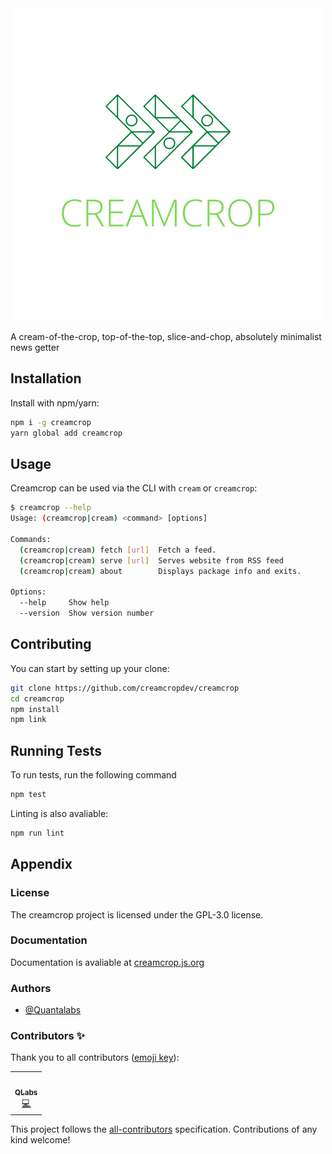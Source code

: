 <div align='center'>
<img src="./assets/logo.png">
</div>


A cream-of-the-crop, top-of-the-top, slice-and-chop, absolutely minimalist news getter
## Installation

Install with npm/yarn:
```bash
npm i -g creamcrop
yarn global add creamcrop
```
## Usage

Creamcrop can be used via the CLI with `cream` or `creamcrop`:
```bash
$ creamcrop --help
Usage: (creamcrop|cream) <command> [options]

Commands:
  (creamcrop|cream) fetch [url]  Fetch a feed.
  (creamcrop|cream) serve [url]  Serves website from RSS feed
  (creamcrop|cream) about        Displays package info and exits.

Options:
  --help     Show help                                                 [boolean]
  --version  Show version number                                       [boolean]
```

## Contributing

You can start by setting up your clone:
```bash
git clone https://github.com/creamcropdev/creamcrop
cd creamcrop
npm install
npm link
```
  
## Running Tests

To run tests, run the following command

```bash
npm test
```

Linting is also avaliable:
```bash
npm run lint
```

  
## Appendix

  
### License

The creamcrop project is licensed under the GPL-3.0 license.

  
### Documentation

Documentation is avaliable at [creamcrop.js.org](https://creamcrop.js.org)

  
### Authors

- [@Quantalabs](https://www.github.com/Quantalabs)

### Contributors ✨

Thank you to all contributors ([emoji key](https://github.com/kentcdodds/all-contributors#emoji-key)):

<!-- ALL-CONTRIBUTORS-LIST:START - Do not remove or modify this section -->
<!-- prettier-ignore-start -->
<!-- markdownlint-disable -->
<table>
  <tr>
    <td align="center"><a href="https://quantalabs.github.io/"><img src="https://avatars.githubusercontent.com/u/55121845?v=4?s=100" width="100px;" alt=""/><br /><sub><b>QLabs</b></sub></a><br /><a href="https://github.com/Quantalabs/creamcrop/commits?author=Quantalabs" title="Code">💻</a></td>
  </tr>
</table>

<!-- markdownlint-restore -->
<!-- prettier-ignore-end -->

<!-- ALL-CONTRIBUTORS-LIST:END -->

This project follows the [all-contributors](https://github.com/kentcdodds/all-contributors) specification.
Contributions of any kind welcome!